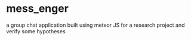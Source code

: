 # mess_enger
a group chat application built using meteor JS for a research project and verify some hypotheses
